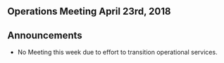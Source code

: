 ## Operations Meeting April 23rd, 2018

## Announcements
   * No Meeting this week due to effort to transition operational services.
   

